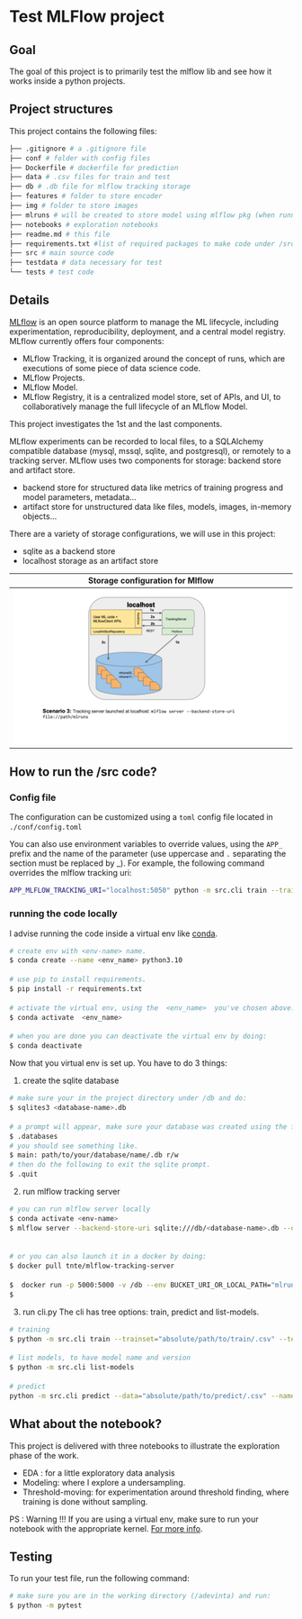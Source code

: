 # Test MLFlow project

## Goal
The goal of this project is to primarily test the mlflow lib and see how it works inside a python projects.

## Project structures
This project contains the following files:

```bash
├── .gitignore # a .gitignore file
├── conf # folder with config files
├── Dockerfile # dockerfile for prediction
├── data # .csv files for train and test
├── db # .db file for mlflow tracking storage
├── features # folder to store encoder
├── img # folder to store images
├── mlruns # will be created to store model using mlflow pkg (when running cli.py train)
├── notebooks # exploration notebooks
├── readme.md # this file
├── requirements.txt #list of required packages to make code under /src to work
├── src # main source code
├── testdata # data necessary for test
└── tests # test code
```

## Details

[MLflow](https://www.mlflow.org/) is an open source platform to manage the ML lifecycle, including experimentation, reproducibility, deployment, and a central model registry. MLflow currently offers four components:
- MLflow Tracking, it is organized around the concept of runs, which are executions of some piece of data science code.
- MLflow Projects.
- MLflow Model.
- MLflow Registry, it is a centralized model store, set of APIs, and UI, to collaboratively manage the full lifecycle of an MLflow Model.

This project investigates the 1st and the last components.

MLflow experiments can be recorded to local files, to a SQLAlchemy compatible database (mysql, mssql, sqlite, and postgresql), or remotely to a tracking server.
MLflow uses two components for storage: backend store and artifact store.
- backend store for structured data like metrics of training progress and model parameters, metadata...
- artifact store for unstructured data like files, models, images, in-memory objects...

There are a variety of storage configurations, we will use in this project:
- sqlite as a backend store
- localhost storage as an artifact store


| Storage configuration for Mlflow |
| ------------- |
|![Mlflow architecture](./img/scenario_3.png)| 


## How to run the /src code?


### Config file
The configuration can be customized using a `toml` config file located in `./conf/config.toml`

You can also use environment variables to override values, using the `APP_` prefix and the name of the parameter (use uppercase and 
`.` separating the section must be replaced by _). For example, the following command overrides the mlflow tracking uri:
```bash
APP_MLFLOW_TRACKING_URI="localhost:5050" python -m src.cli train --trainset="absolute/path/to/train/.csv" --testset="absolute/path/to/test/.csv"
```
### running the code locally

I advise running the code inside a virtual env like [conda](https://docs.conda.io/projects/conda/en/latest/user-guide/install/index.html).

```bash
# create env with <env-name> name.
$ conda create --name <env_name> python3.10

# use pip to install requirements.
$ pip install -r requirements.txt

# activate the virtual env, using the  <env_name>  you've chosen above.
$ conda activate  <env_name> 

# when you are done you can deactivate the virtual env by doing:
$ conda deactivate
```

Now that you virtual env is set up. You have to do 3 things:

1. create the sqlite database
```bash
# make sure your in the project directory under /db and do:
$ sqlites3 <database-name>.db

# a prompt will appear, make sure your database was created using the following command:
$ .databases
# you should see something like.
$ main: path/to/your/database/name/.db r/w
# then do the following to exit the sqlite prompt.
$ .quit
```

2. run mlflow tracking server
```bash
# you can run mlflow server locally
$ conda activate <env-name>
$ mlflow server --backend-store-uri sqlite:///db/<database-name>.db --default-artifact-root mlruns/ --host 0.0.0.0


# or you can also launch it in a docker by doing:
$ docker pull tnte/mlflow-tracking-server

$  docker run -p 5000:5000 -v /db --env BUCKET_URI_OR_LOCAL_PATH="mlruns/" --env  BACKEND_STORE_URI="sqlite:///db/<database-name>.db" tnte/mlflow-tracking-server
$ 
```
3. run cli.py
The cli has tree options: train, predict and list-models.
```bash
# training
$ python -m src.cli train --trainset="absolute/path/to/train/.csv" --testset="absolute/path/to/test/.csv"

# list models, to have model name and version
$ python -m src.cli list-models

# predict
python -m src.cli predict --data="absolute/path/to/predict/.csv" --name="model-name" --version="model-version"
```


## What about the notebook?
This project is delivered with three notebooks to illustrate the exploration phase of the work.

- EDA : for a little exploratory data analysis
- Modeling: where I explore a undersampling.
- Threshold-moving: for experimentation around threshold finding, where training is done without sampling.

PS : Warning !!! If you are using a virtual env, make sure to run your notebook with the appropriate kernel. [For more info](https://stackoverflow.com/questions/53004311/how-to-add-conda-environment-to-jupyter-lab).


## Testing
To run your test file, run the following command:
```bash
# make sure you are in the working directory (/adevinta) and run:
$ python -m pytest
```
